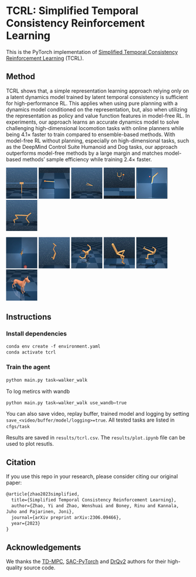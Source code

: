 # TCRL: Simplified Temporal Consistency Reinforcement Learning

This is the PyTorch implementation of [Simplified Temporal Consistency Reinforcement Learning](https://arxiv.org/abs/2306.09466) (TCRL).

## Method
TCRL shows that, a simple representation learning approach relying only on a latent dynamics model trained
by latent temporal consistency is sufficient for high-performance RL. This applies when using
pure planning with a dynamics model conditioned on the representation, but, also when utilizing
the representation as policy and value function features in model-free RL. In experiments, our
approach learns an accurate dynamics model to solve challenging high-dimensional locomotion tasks with online planners while being 4.1× faster
to train compared to ensemble-based methods.
With model-free RL without planning, especially on high-dimensional tasks, such as the DeepMind Control Suite Humanoid and Dog tasks, our approach outperforms model-free methods by a
large margin and matches model-based methods’ sample efficiency while training 2.4× faster.

![video](./media/cartpole_swingup.gif)
![video](./media/pendulum_swingup.gif)
![video](./media/acrobot_swingup.gif)
![video](./media/cup_catch.gif)
![video](./media/reacher_hard.gif)
![video](./media/cheetah_run.gif)

![video](./media/fish_swim.gif)
![video](./media/hopper_stand.gif)
![video](./media/quadruped_walk.gif)
![video](./media/walker_run.gif)
![video](./media/humanoid_walk.gif)
![video](./media/dog_run.gif)


## Instructions
### Install dependencies
```shell
conda env create -f environment.yaml
conda activate tcrl
```

### Train the agent
```python
python main.py task=walker_walk
```
To log metircs with wandb
```python
python main.py task=walker_walk use_wandb=true
```
You can also save video, replay buffer, trained model and logging by setting `save_<video/buffer/model/logging>=true`. All tested tasks are listed in `cfgs/task`

Results are saved in `results/tcrl.csv`. The `results/plot.ipynb` file can be used to plot resutls.
## Citation
If you use this repo in your research, please consider citing our original paper:

```
@article{zhao2023simplified,
  title={Simplified Temporal Consistency Reinforcement Learning},
  author={Zhao, Yi and Zhao, Wenshuai and Boney, Rinu and Kannala, Juho and Pajarinen, Joni},
  journal={arXiv preprint arXiv:2306.09466},
  year={2023}
}
```

## Acknowledgements
We thanks the [TD-MPC](https://arxiv.org/abs/2203.04955), [SAC-PyTorch](https://github.com/denisyarats/pytorch_sac) and [DrQv2](https://arxiv.org/abs/2107.09645) authors for their high-quality source code.

